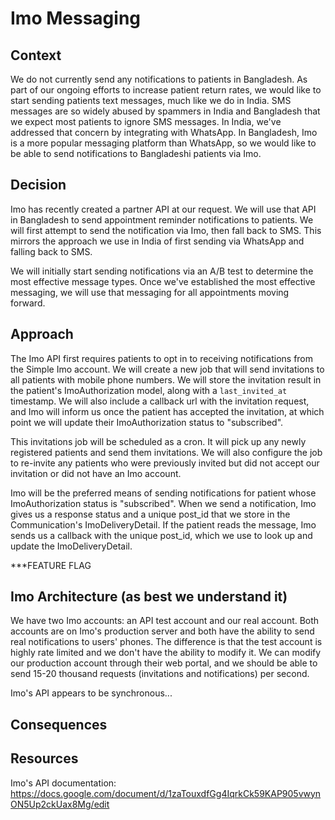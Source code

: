 # Imo Messaging

## Context

We do not currently send any notifications to patients in Bangladesh. As part of our ongoing efforts to increase patient return rates, we would like to start sending patients text messages, much like we do in India. SMS messages are so widely abused by spammers in India and Bangladesh that we expect most patients to ignore SMS messages. In India, we've addressed that concern by integrating with WhatsApp. In Bangladesh, Imo is a more popular messaging platform than WhatsApp, so we would like to be able to send notifications to Bangladeshi patients via Imo.

## Decision

Imo has recently created a partner API at our request. We will use that API in Bangladesh to send appointment reminder notifications to patients. We will first attempt to send the notification via Imo, then fall back to SMS. This mirrors the approach we use in India of first sending via WhatsApp and falling back to SMS.

We will initially start sending notifications via an A/B test to determine the most effective message types. Once we've established the most effective messaging, we will use that messaging for all appointments moving forward.

## Approach

The Imo API first requires patients to opt in to receiving notifications from the Simple Imo account. We will create a new job that will send invitations to all patients with mobile phone numbers. We will store the invitation result in the patient's ImoAuthorization model, along with a `last_invited_at` timestamp. We will also include a callback url with the invitation request, and Imo will inform us once the patient has accepted the invitation, at which point we will update their ImoAuthorization status to "subscribed".

This invitations job will be scheduled as a cron. It will pick up any newly registered patients and send them invitations. We will also configure the job to re-invite any patients who were previously invited but did not accept our invitation or did not have an Imo account.

Imo will be the preferred means of sending notifications for patient whose ImoAuthorization status is "subscribed". When we send a notification, Imo gives us a response status and a unique post_id that we store in the Communication's ImoDeliveryDetail. If the patient reads the message, Imo sends us a callback with the unique post_id, which we use to look up and update the ImoDeliveryDetail.

***FEATURE FLAG

## Imo Architecture (as best we understand it)

We have two Imo accounts: an API test account and our real account. Both accounts are on Imo's production server and both have the ability to send real notifications to users' phones. The difference is that the test account is highly rate limited and we don't have the ability to modify it. We can modify our production account through their web portal, and we should be able to send 15-20 thousand requests (invitations and notifications) per second.

Imo's API appears to be synchronous...

## Consequences



## Resources

Imo's API documentation:
https://docs.google.com/document/d/1zaTouxdfGg4IqrkCk59KAP905vwynON5Up2ckUax8Mg/edit

